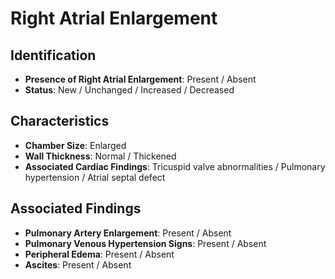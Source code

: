
# Right Atrial Enlargement

## Identification

- **Presence of Right Atrial Enlargement**: Present / Absent
- **Status**: New / Unchanged / Increased / Decreased

## Characteristics

- **Chamber Size**: Enlarged
- **Wall Thickness**: Normal / Thickened
- **Associated Cardiac Findings**: Tricuspid valve abnormalities / Pulmonary hypertension / Atrial septal defect

## Associated Findings

- **Pulmonary Artery Enlargement**: Present / Absent
- **Pulmonary Venous Hypertension Signs**: Present / Absent
- **Peripheral Edema**: Present / Absent
- **Ascites**: Present / Absent
